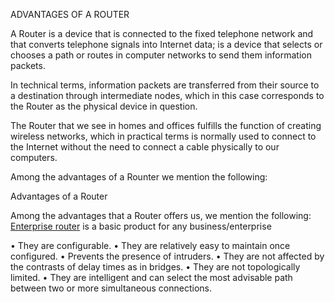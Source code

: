 ADVANTAGES OF A ROUTER 

A Router is a device that is connected to the fixed telephone network and that converts telephone signals into Internet data; is a device that selects or chooses a path or routes in computer networks to send them information packets.

In technical terms, information packets are transferred from their source to a destination through intermediate nodes, which in this case corresponds to the Router as the physical device in question.

The Router that we see in homes and offices fulfills the function of creating wireless networks, which in practical terms is normally used to connect to the Internet without the need to connect a cable physically to our computers.

Among the advantages of a Rounter we mention the following: 

Advantages of a Router

Among the advantages that a Router offers us, we mention the following:
[Enterprise router](https://www.fieldengineer.com/blogs/top-seven-enterprise-router-vendors-consider-2018/) is a basic product for any business/enterprise

•	They are configurable.
•	They are relatively easy to maintain once configured.
•	Prevents the presence of intruders.
•	They are not affected by the contrasts of delay times as in bridges.
•	They are not topologically limited.
•	They are intelligent and can select the most advisable path between two or more simultaneous connections.
